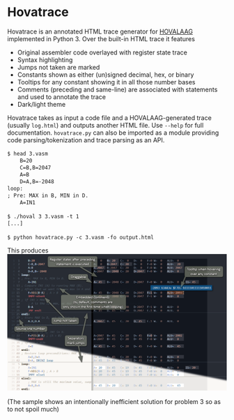 # Hovatrace

Hovatrace is an annotated HTML trace generator for [HOVALAAG](http://silverspaceship.com/hovalaag/) implemented in Python 3. Over the built-in HTML trace it features

* Original assembler code overlayed with register state trace
* Syntax highlighting
* Jumps not taken are marked
* Constants shown as either (un)signed decimal, hex, or binary
* Tooltips for any constant showing it in all those number bases
* Comments (preceding and same-line) are associated with statements and used to annotate the trace
* Dark/light theme

Hovatrace takes as input a code file and a HOVALAAG-generated trace (usually `log.html`) and outputs another HTML file. Use `--help` for full documentation. `hovatrace.py` can also be imported as a module providing code parsing/tokenization and trace parsing as an API. 
```
$ head 3.vasm
    B=20
    C=B,B=2047
    A=B
    D=A,B=-2048
loop:
; Pre: MAX in B, MIN in D.
    A=IN1

$ ./hoval 3 3.vasm -t 1
[...]

$ python hovatrace.py -c 3.vasm -fo output.html
```
This produces
<img src="https://github.com/jeweg/hovatrace/raw/main/sample.png">

(The sample shows an intentionally inefficient solution for problem 3 so as to not spoil much)